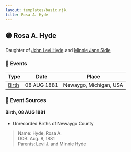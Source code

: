 ```yaml
---
layout: templates/basic.njk
title: Rosa A. Hyde
---
```

## 🟣 Rosa A. Hyde

Daughter of [John Levi Hyde](/people/2/23020300) and [Minnie Jane Sidle](/people/7/73883806)

### 📆 Events

Type | Date | Place
------ | ------ | ------
[Birth](#event-event-2) | 08 AUG 1881 | Newaygo, Michigan, USA

### 📰 Event Sources

#### <a id="event-event-2"></a> Birth, 08 AUG 1881
* Unrecorded Births of Newaygo County
>   
  > Name: Hyde, Rosa A.  
  > DOB: Aug. 8, 1881  
  > Parents: Levi J. and Minnie Hyde